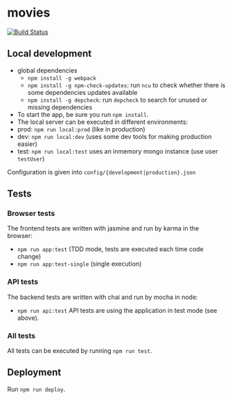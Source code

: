 # movies
[![Build Status](https://travis-ci.org/bastien03/movies.svg?branch=master)](https://travis-ci.org/bastien03/movies)

## Local development

* global dependencies
  * `npm install -g webpack`
  * `npm install -g npm-check-updates`: run `ncu` to check whether there is some dependencies updates available
  * `npm install -g depcheck`: run `depcheck` to search for unused or missing dependencies
* To start the app, be sure you run `npm install`.
* The local server can be executed in different environments:
 * prod: `npm run local:prod` (like in production)
 * dev: `npm run local:dev` (uses some dev tools for making production easier)
 * test: `npm run local:test` uses an inmemory mongo instance (use user `testUser`)

Configuration is given into `config/{development|production}.json`

## Tests

### Browser tests
The frontend tests are written with jasmine and run by karma in the browser:
* `npm run app:test` (TDD mode, tests are executed each time code change)
* `npm run app:test-single` (single execution)

### API tests
The backend tests are written with chai and run by mocha in node:
* `npm run api:test`
API tests are using the application in test mode (see above).

### All tests
All tests can be executed by running `npm run test`.

## Deployment
Run `npm run deploy`.
